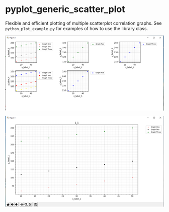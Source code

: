 # pyplot_generic_scatter_plot

Flexible and efficient plotting of multiple scatterplot correlation graphs. See `python_plot_example.py` for examples of how to use the library class.

![Screenshot](https://github.com/blissnd/pyplot_generic_scatter_plot/blob/master/screenshot1.PNG)

![Screenshot](https://github.com/blissnd/pyplot_generic_scatter_plot/blob/master/screenshot2.PNG)
